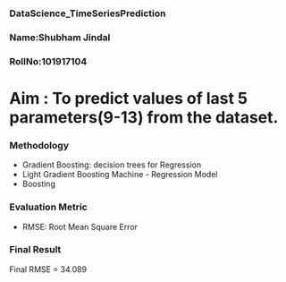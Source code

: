 ### DataScience_TimeSeriesPrediction

### Name:Shubham Jindal
### RollNo:101917104


# Aim : To predict values of last 5 parameters(9-13) from the dataset.


### Methodology

- Gradient Boosting: decision trees for Regression
- Light Gradient Boosting Machine - Regression Model
- Boosting

### Evaluation Metric

- RMSE: Root Mean Square Error

### Final Result

Final RMSE = 34.089
